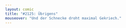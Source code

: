 ```yaml
---
layout: comic
title: "#2125: Übrigens"
mouseover: "Und der Schnecke droht maximal Gekriech."
---
```

